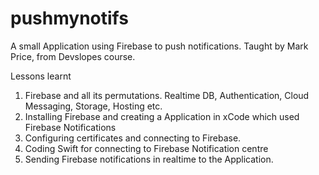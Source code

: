 # pushmynotifs
A small Application using Firebase to push notifications. Taught by Mark Price, from Devslopes course.

Lessons learnt 

1. Firebase and all its permutations. Realtime DB, Authentication, Cloud Messaging, Storage, Hosting etc.
2. Installing Firebase and creating a Application in xCode which used Firebase Notifications
3. Configuring certificates and connecting to Firebase.
4. Coding Swift for connecting to Firebase Notification centre
5. Sending Firebase notifications in realtime to the Application.



